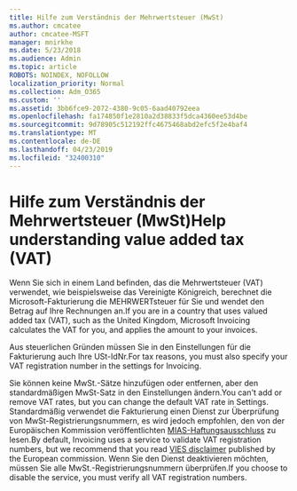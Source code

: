 ```yaml
---
title: Hilfe zum Verständnis der Mehrwertsteuer (MwSt)
ms.author: cmcatee
author: cmcatee-MSFT
manager: mnirkhe
ms.date: 5/23/2018
ms.audience: Admin
ms.topic: article
ROBOTS: NOINDEX, NOFOLLOW
localization_priority: Normal
ms.collection: Adm_O365
ms.custom: ''
ms.assetid: 3bb6fce9-2072-4380-9c05-6aad40792eea
ms.openlocfilehash: fa174850f1e2810a2d38833f5dca4360ee53d4be
ms.sourcegitcommit: 9d78905c512192ffc4675468abd2efc5f2e4baf4
ms.translationtype: MT
ms.contentlocale: de-DE
ms.lasthandoff: 04/23/2019
ms.locfileid: "32400310"
---
```

# <a name="help-understanding-value-added-tax-vat"></a><span data-ttu-id="a2ebb-102">Hilfe zum Verständnis der Mehrwertsteuer (MwSt)</span><span class="sxs-lookup"><span data-stu-id="a2ebb-102">Help understanding value added tax (VAT)</span></span>

<span data-ttu-id="a2ebb-103">Wenn Sie sich in einem Land befinden, das die Mehrwertsteuer (VAT) verwendet, wie beispielsweise das Vereinigte Königreich, berechnet die Microsoft-Fakturierung die MEHRWERTsteuer für Sie und wendet den Betrag auf Ihre Rechnungen an.</span><span class="sxs-lookup"><span data-stu-id="a2ebb-103">If you are in a country that uses valued added tax (VAT), such as the United Kingdom, Microsoft Invoicing calculates the VAT for you, and applies the amount to your invoices.</span></span>
  
<span data-ttu-id="a2ebb-104">Aus steuerlichen Gründen müssen Sie in den Einstellungen für die Fakturierung auch Ihre USt-IdNr.</span><span class="sxs-lookup"><span data-stu-id="a2ebb-104">For tax reasons, you must also specify your VAT registration number in the settings for Invoicing.</span></span>
  
<span data-ttu-id="a2ebb-105">Sie können keine MwSt.-Sätze hinzufügen oder entfernen, aber den standardmäßigen MwSt-Satz in den Einstellungen ändern.</span><span class="sxs-lookup"><span data-stu-id="a2ebb-105">You can't add or remove VAT rates, but you can change the default VAT rate in Settings.</span></span> <span data-ttu-id="a2ebb-106">Standardmäßig verwendet die Fakturierung einen Dienst zur Überprüfung von MwSt-Registrierungsnummern, es wird jedoch empfohlen, den von der Europäischen Kommission veröffentlichten [MIAS-Haftungsausschluss](https://go.microsoft.com/fwlink/?LinkID=841741) zu lesen.</span><span class="sxs-lookup"><span data-stu-id="a2ebb-106">By default, Invoicing uses a service to validate VAT registration numbers, but we recommend that you read [VIES disclaimer](https://go.microsoft.com/fwlink/?LinkID=841741) published by the European commission.</span></span> <span data-ttu-id="a2ebb-107">Wenn Sie den Dienst deaktivieren möchten, müssen Sie alle MwSt.-Registrierungsnummern überprüfen.</span><span class="sxs-lookup"><span data-stu-id="a2ebb-107">If you choose to disable the service, you must verify all VAT registration numbers.</span></span> 
  

